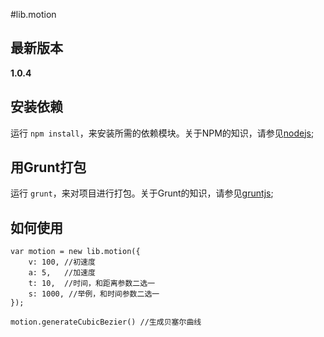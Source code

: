 #lib.motion

## 最新版本

**1.0.4**

## 安装依赖

运行 `npm install`，来安装所需的依赖模块。关于NPM的知识，请参见[nodejs](http://nodejs.org/);

## 用Grunt打包

运行 `grunt`，来对项目进行打包。关于Grunt的知识，请参见[gruntjs](http://gruntjs.com/);

## 如何使用

	var motion = new lib.motion({
		v: 100, //初速度
		a: 5,	//加速度
		t: 10,	//时间，和距离参数二选一
		s: 1000, //举例，和时间参数二选一
	});

	motion.generateCubicBezier() //生成贝塞尔曲线